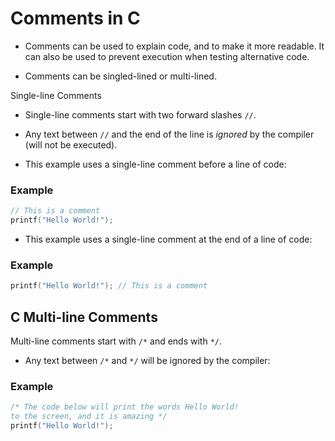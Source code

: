 # Comments in C
- Comments can be used to explain code, and to make it more readable. It can also be used to prevent execution when testing alternative code.

- Comments can be singled-lined or multi-lined.

Single-line Comments
- Single-line comments start with two forward slashes `//`.

- Any text between `//` and the end of the line is *ignored* by the compiler (will not be executed).

- This example uses a single-line comment before a line of code:

### Example
```c
// This is a comment
printf("Hello World!");
```
- This example uses a single-line comment at the end of a line of code:
### Example
```c
printf("Hello World!"); // This is a comment
```
## C Multi-line Comments
Multi-line comments start with `/*` and ends with `*/`.

- Any text between `/*` and `*/` will be ignored by the compiler:

### Example
```c
/* The code below will print the words Hello World!
to the screen, and it is amazing */
printf("Hello World!");
```